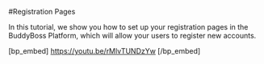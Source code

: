 #Registration Pages

In this tutorial, we show you how to set up your registration pages in the BuddyBoss Platform, which will allow your users to register new accounts.

[bp_embed] https://youtu.be/rMlvTUNDzYw [/bp_embed]